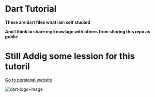 # Dart Tutorial

**These are dart files what iam self studied**

**And I think to share my knowlage with others from sharing this repo as public**

# Still Addig some lession for this tutoril

[Go to persional website](https://madhushaprasad.s3.ap-south-1.amazonaws.com/index.html)

![dart-logo-image](https://dart.dev/assets/shared/dart-logo-for-shares.png?2)
